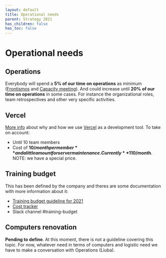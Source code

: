 ```yaml
---
layout: default
title: Operational needs
parent: Strategy 2021
has_children: false
has_toc: false
---
```


# Operational needs

## Operations

Everybody will spend a **5% of our time on operations** as minimum ([Frontismos](/docs/recurrent-activities/frontismos-meetings) and [Capacity meeting](/docs/recurrent-activities/capacity-meetings)).
And could increase until **20% of our time on operations** in some cases. For instance the organizational roles, team retrospectives and other very specific activities.

## Vercel

[More info](/docs/guidelines/vercel) about why and how we use [Vercel]() as a development tool. To take on account:

- Until 10 team members
- Cost of **10$/month per member** and a little amount for server maintenance. Currently **110$/month**. NOTE: we have a special price.

## Training budget

This has been defined by the company and theres are some documentation with more information about it:

* [Training budget guideline for 2021](https://vizzuality.github.io/playbook/guidelines/Training-Budget-2021.html)
* [Cost tracker](https://docs.google.com/spreadsheets/d/1tRvRYZ3zhjOtKImu6AFILTDYP1TO4F65Fm_vOj4fnhA/edit#gid=0)
* Slack channel #training-budget

## Computers renovation

**Pending to define**. At this moment, there is not a guideline covering this topic. For now, whatever need in terms of computers and logistic need we have to make a conversation with Operations (Liuba).